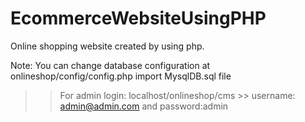 # EcommerceWebsiteUsingPHP
Online shopping website created by using php.

Note: You can change database configuration at onlineshop/config/config.php import MysqlDB.sql file
>> For admin login: localhost/onlineshop/cms >> username: admin@admin.com and password:admin 
